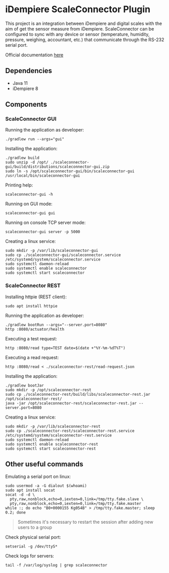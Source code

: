 # iDempiere ScaleConnector Plugin

This project is an integration between iDempiere and digital scales with the aim of get the sensor measure from
iDempiere. ScaleConnector can be configured to sync with any device or sensor (temperature, humidity, pressure,
weighing, accountant, etc.) that communicate through the RS-232 serial port.

Official documentation [here](https://wiki.idempiere.org/en/Plugin:_Scale_Connector)

## Dependencies

- Java 11
- iDempiere 8

## Components

### ScaleConnector GUI

Running the application as developer:

```shell
./gradlew run --args="gui"
```

Installing the application:

```shell
./gradlew build
sudo unzip -d /opt/ ./scaleconnector-gui/build/distributions/scaleconnector-gui.zip
sudo ln -s /opt/scaleconnector-gui/bin/scaleconnector-gui /usr/local/bin/scaleconnector-gui
```

Printing help:

```shell
scaleconnector-gui -h
```

Running on GUI mode:

```shell
scaleconnector-gui gui
```

Running on console TCP server mode:

```shell
scaleconnector-gui server -p 5000
```

Creating a linux service:

```shell
sudo mkdir -p /var/lib/scaleconnector-gui
sudo cp ./scaleconnector-gui/scaleconnector.service /etc/systemd/system/scaleconnector.service
sudo systemctl daemon-reload
sudo systemctl enable scaleconnector
sudo systemctl start scaleconnector
```

### ScaleConnector REST

Installing httpie (REST client):

```shell
sudo apt install httpie
```

Running the application as developer:

```shell
./gradlew bootRun --args="--server.port=8080"
http :8080/actuator/health
```

Executing a test request:

```shell
http :8080/read type=TEST date=$(date +"%Y-%m-%dT%T")
```

Executing a read request:

```shell
http :8080/read < ./scaleconnector-rest/read-request.json
```

Installing the application:

```shell
./gradlew bootJar
sudo mkdir -p /opt/scaleconnector-rest
sudo cp ./scaleconnector-rest/build/libs/scaleconnector-rest.jar /opt/scaleconnector-rest/
java -jar /opt/scaleconnector-rest/scaleconnector-rest.jar --server.port=8080
```

Creating a linux service:

```shell
sudo mkdir -p /var/lib/scaleconnector-rest
sudo cp ./scaleconnector-rest/scaleconnector-rest.service /etc/systemd/system/scaleconnector-rest.service
sudo systemctl daemon-reload
sudo systemctl enable scaleconnector-rest
sudo systemctl start scaleconnector-rest
```

## Other useful commands

Emulating a serial port on linux:

```shell
sudo usermod -a -G dialout $(whoami)
sudo apt install socat
socat -d -d \
  pty,raw,nonblock,echo=0,iexten=0,link=/tmp/tty.fake.slave \
  pty,raw,nonblock,echo=0,iexten=0,link=/tmp/tty.fake.master
while :; do echo "B0+0000155 Kg054B" > /tmp/tty.fake.master; sleep 0.2; done
```

> Sometimes it's necessary to restart the session after adding new users to a group

Check physical serial port:

```shell
setserial -g /dev/ttyS*
```

Check logs for servers:

```shell
tail -f /var/log/syslog | grep scaleconnector
```
